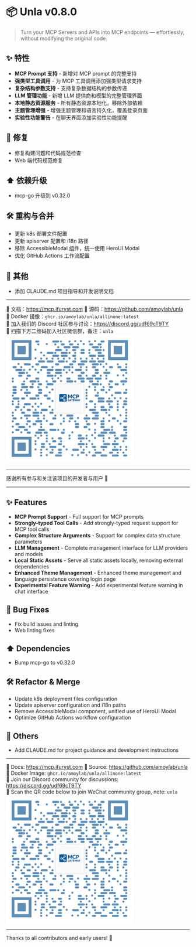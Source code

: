 # 📦 Unla v0.8.0

> Turn your MCP Servers and APIs into MCP endpoints — effortlessly, without modifying the original code.

## ✨ 特性

- **MCP Prompt 支持** - 新增对 MCP prompt 的完整支持
- **强类型工具调用** - 为 MCP 工具调用添加强类型请求支持
- **复杂结构参数支持** - 支持复杂数据结构的参数传递
- **LLM 管理功能** - 新增 LLM 提供商和模型的完整管理界面
- **本地静态资源服务** - 所有静态资源本地化，移除外部依赖
- **主题管理增强** - 增强主题管理和语言持久化，覆盖登录页面
- **实验性功能警告** - 在聊天界面添加实验性功能提醒

## 🐞 修复

- 修复构建问题和代码规范检查
- Web 端代码规范修复

## ⬆️ 依赖升级

- mcp-go 升级到 v0.32.0

## 🛠️ 重构与合并

- 更新 k8s 部署文件配置
- 更新 apiserver 配置和 i18n 路径
- 移除 AccessibleModal 组件，统一使用 HeroUI Modal
- 优化 GitHub Actions 工作流配置

## 🔧 其他

- 添加 CLAUDE.md 项目指导和开发说明文档

---

📘 文档：https://mcp.ifuryst.com
🐙 源码：https://github.com/amoylab/unla  
🐳 Docker 镜像：`ghcr.io/amoylab/unla/allinone:latest`  
💬 加入我们的 Discord 社区参与讨论：https://discord.gg/udf69cT9TY  
🔗 扫描下方二维码加入社区微信群，备注：`unla`
<img src="https://github.com/amoylab/unla/blob/main/web/public/wechat-qrcode.png" alt="微信群二维码" width="350" height="350" />

---

感谢所有参与和关注该项目的开发者与用户 💖

---

## ✨ Features

- **MCP Prompt Support** - Full support for MCP prompts
- **Strongly-typed Tool Calls** - Add strongly-typed request support for MCP tool calls
- **Complex Structure Arguments** - Support for complex data structure parameters
- **LLM Management** - Complete management interface for LLM providers and models
- **Local Static Assets** - Serve all static assets locally, removing external dependencies
- **Enhanced Theme Management** - Enhanced theme management and language persistence covering login page
- **Experimental Feature Warning** - Add experimental feature warning in chat interface

## 🐞 Bug Fixes

- Fix build issues and linting
- Web linting fixes

## ⬆️ Dependencies

- Bump mcp-go to v0.32.0

## 🛠️ Refactor & Merge

- Update k8s deployment files configuration
- Update apiserver configuration and i18n paths
- Remove AccessibleModal component, unified use of HeroUI Modal
- Optimize GitHub Actions workflow configuration

## 🔧 Others

- Add CLAUDE.md for project guidance and development instructions

---

📘 Docs: https://mcp.ifuryst.com
🐙 Source: https://github.com/amoylab/unla  
🐳 Docker Image: `ghcr.io/amoylab/unla/allinone:latest`  
💬 Join our Discord community for discussions: https://discord.gg/udf69cT9TY  
🔗 Scan the QR code below to join WeChat community group, note: `unla`
<img src="https://github.com/amoylab/unla/blob/main/web/public/wechat-qrcode.png" alt="WeChat QR Code" width="350" height="350" />

---

Thanks to all contributors and early users! 💖 
